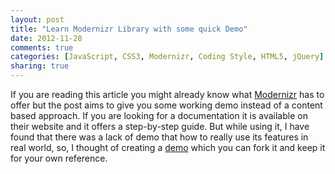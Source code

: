 ```yaml
---
layout: post
title: "Learn Modernizr Library with some quick Demo"
date: 2012-11-28
comments: true
categories: [JavaScript, CSS3, Modernizr, Coding Style, HTML5, jQuery]
sharing: true
---
```

  
If you are reading this article you might already know what [Modernizr](http://modernizr.com/) has to offer but the post aims to give you some working demo instead of a content based approach. If you are looking for a documentation it is available on their website and it offers a step-by-step guide. But while using it, I have found that there was a lack of demo that how to really use its features in real world, so, I thought of creating a [demo](http://codepen.io/siddharth-pandey/full/JbKhC) which you can fork it and keep it for your own reference.

